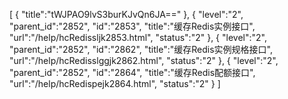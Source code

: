 [
	{
		"title":"tWJPAO9lvS3burKJvQn6JA=="
	},
	{
		"level":"2",
		"parent_id":"2852",
		"id":"2853",
		"title":"缓存Redis实例接口",
		"url":"/help/hcRedissljk2853.html",
		"status":"2"
	},
	{
		"level":"2",
		"parent_id":"2852",
		"id":"2862",
		"title":"缓存Redis实例规格接口",
		"url":"/help/hcRedisslggjk2862.html",
		"status":"2"
	},
	{
		"level":"2",
		"parent_id":"2852",
		"id":"2864",
		"title":"缓存Redis配额接口",
		"url":"/help/hcRedispejk2864.html",
		"status":"2"
	}
]